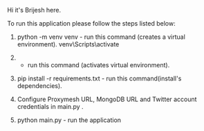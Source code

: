 Hi it's Brijesh here.

To run this application please follow the steps listed below: 

1. python -m venv venv - run this command (creates a virtual environment).
venv\Scripts\activate
2.  -  run this command (activates virtual environment).

3. pip install -r requirements.txt -  run this command(install's dependencies).

4. Configure Proxymesh URL, MongoDB URL and Twitter account credentials in main.py .

5. python main.py - run the application